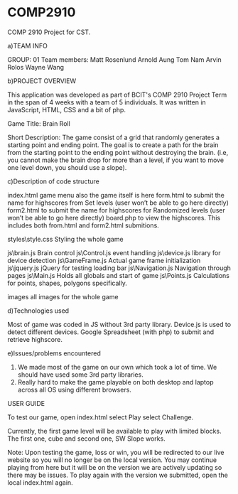 # COMP2910
COMP 2910 Project for CST.

a)TEAM INFO 

GROUP: 01
Team members:
Matt Rosenlund
Arnold Aung
Tom Nam
Arvin Rolos
Wayne Wang


b)PROJECT OVERVIEW

This application was developed as part of BCIT's COMP 2910 Project Term in the span of 4 weeks with a team of 5 individuals. It was written in JavaScript, HTML, CSS and a bit of php.

Game Title: Brain Roll

Short Description: The game consist of a grid that randomly generates a starting point and ending point. The goal is to create a path for the brain from the starting point to the ending point without destroying the brain. (i.e, you cannot make the brain drop for more than a level, if you want to move one level down, you should use a slope).

c)Description of code structure

index.html		game menu also the game itself is here
form.html		to submit the name for highscores from Set levels (user won’t be able to go here directly)
form2.html		to submit the name for highscores for Randomized levels (user won’t be able to go here directly)
board.php		to view the highscores. This includes both from.html and form2.html submitions. 

styles\style.css	Styling the whole game

js\brain.js 		Brain control
js\Control.js		event handling
js\device.js		library for device detection
js\GameFrame.js		Actual game frame initialization
js\jquery.js		jQuery for testing loading bar
js\Navigation.js	Navigation through pages
js\Main.js		Holds all globals and start of game
js\Points.js		Calculations for points, shapes, polygons specifically.

images			all images for the whole game

d)Technologies used

Most of game was coded in JS without 3rd party library.
Device.js is used to detect different devices.
Google Spreadsheet (with php) to submit and retrieve highscore.


e)Issues/problems encountered
1) We made most of the game on our own which took a lot of time. We should have used some 3rd party libraries.
2) Really hard to make the game playable on both desktop and laptop across all OS using different browsers. 


USER GUIDE

To test our game,
open index.html
select Play
select Challenge.

Currently, the first game level will be available to play with limited blocks. The first one, cube and second one, SW Slope works. 

Note: Upon testing the game, loss or win, you will be redirected to our live website
so you will no longer be on the local version. You may continue playing from here but it will be on the version we are actively updating
so there may be issues.
To play again with the version we submitted, open the local index.html again. 
